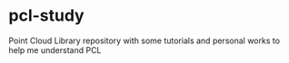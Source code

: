 pcl-study
=========

Point Cloud Library repository with some tutorials and personal works to help me understand PCL

